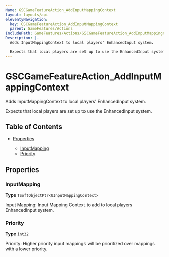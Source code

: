 ```yaml
---
Name: GSCGameFeatureAction_AddInputMappingContext
layout: layouts/api
eleventyNavigation:
  key: GSCGameFeatureAction_AddInputMappingContext
  parent: GameFeatures/Actions
IncludePath: GameFeatures/Actions/GSCGameFeatureAction_AddInputMappingContext.h
Description: |-
  Adds InputMappingContext to local players' EnhancedInput system.

  Expects that local players are set up to use the EnhancedInput system.
---
```



# GSCGameFeatureAction\_AddInputMappingContext

Adds InputMappingContext to local players' EnhancedInput system.

Expects that local players are set up to use the EnhancedInput system.

## Table of Contents

*   [Properties](#properties)

    *   [InputMapping](#inputmapping)
    *   [Priority](#priority)

## Properties

### InputMapping

**Type** `TSoftObjectPtr<UInputMappingContext>`

Input Mapping:
Input Mapping Context to add to local players EnhancedInput system.

### Priority

**Type** `int32`

Priority:
Higher priority input mappings will be prioritized over mappings with a lower priority.
    
